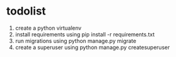 # todolist

1) create a python virtualenv
2) install requirements using pip install -r requirements.txt
3) run migrations using python manage.py migrate
4) create a superuser using python manage.py createsuperuser
